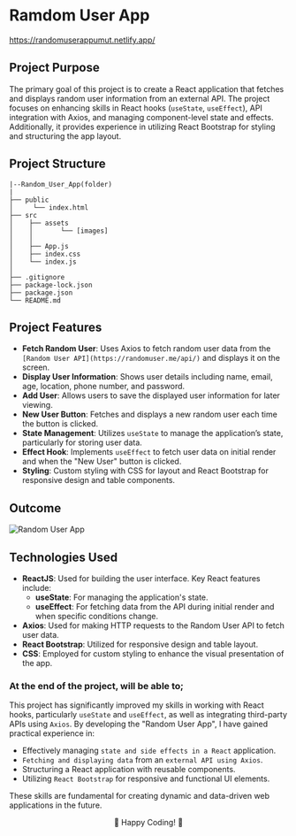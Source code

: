 # Ramdom User App

https://randomuserappumut.netlify.app/

## Project Purpose

The primary goal of this project is to create a React application that fetches and displays random user information from an external API. The project focuses on enhancing skills in React hooks (`useState`, `useEffect`), API integration with Axios, and managing component-level state and effects. Additionally, it provides experience in utilizing React Bootstrap for styling and structuring the app layout.


## Project Structure

```
|--Random_User_App(folder)
|
├── public
│     └── index.html
├── src  
│    ├── assets
│    │       └── [images]
│    │      
│    ├── App.js
│    ├── index.css
│    └── index.js
│
├── .gitignore
├── package-lock.json
├── package.json
└── README.md
```


## Project Features
- **Fetch Random User**: Uses Axios to fetch random user data from the `[Random User API](https://randomuser.me/api/)` and displays it on the screen.
- **Display User Information**: Shows user details including name, email, age, location, phone number, and password.
- **Add User**: Allows users to save the displayed user information for later viewing.
- **New User Button**: Fetches and displays a new random user each time the button is clicked.
- **State Management**: Utilizes `useState` to manage the application’s state, particularly for storing user data.
- **Effect Hook**: Implements `useEffect` to fetch user data on initial render and when the "New User" button is clicked.
- **Styling**: Custom styling with CSS for layout and React Bootstrap for responsive design and table components.

## Outcome

![Random User App](https://github.com/user-attachments/assets/4a35efc3-2836-45a9-af13-4884df5e7fa7)


## Technologies Used
- **ReactJS**: Used for building the user interface. Key React features include:
  - **useState**: For managing the application's state.
  - **useEffect**: For fetching data from the API during initial render and when specific conditions change.
- **Axios**: Used for making HTTP requests to the Random User API to fetch user data.
- **React Bootstrap**: Utilized for responsive design and table layout.
- **CSS**: Employed for custom styling to enhance the visual presentation of the app.


### At the end of the project, will be able to;

This project has significantly improved my skills in working with React hooks, particularly `useState` and `useEffect`, as well as integrating third-party APIs using `Axios`. By developing the "Random User App", I have gained practical experience in:

- Effectively managing `state and side effects in a React` application.
- `Fetching and displaying data` from an `external API using Axios`.
- Structuring a React application with reusable components.
- Utilizing `React Bootstrap` for responsive and functional UI elements.

These skills are fundamental for creating dynamic and data-driven web applications in the future.

<p align="center"> 📝 Happy Coding! 🌟 </p>
